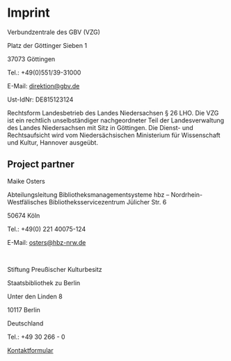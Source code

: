 # Imprint

Verbundzentrale des GBV (VZG)

Platz der Göttinger Sieben 1

37073 Göttingen

Tel.: +49(0)551/39-31000

E-Mail:	direktion@gbv.de

Ust-IdNr: DE815123124

Rechtsform
Landesbetrieb des Landes Niedersachsen § 26 LHO. Die VZG ist ein rechtlich unselbständiger nachgeordneter Teil der Landesverwaltung des Landes Niedersachsen mit Sitz in Göttingen. Die Dienst- und Rechtsaufsicht wird vom Niedersächsischen Ministerium für Wissenschaft und Kultur, Hannover ausgeübt.

## Project partner

Maike Osters

Abteilungsleitung Bibliotheksmanagementsysteme hbz – Nordrhein-Westfälisches Bibliotheksservicezentrum Jülicher Str. 6

50674 Köln

Tel.: +49(0) 221 40075-124

E-Mail: osters@hbz-nrw.de 

<br/>

Stiftung Preußischer Kulturbesitz

Staatsbibliothek zu Berlin

Unter den Linden 8

10117 Berlin

Deutschland

Tel.: +49 30 266 - 0

[Kontaktformular](https://staatsbibliothek-berlin.de/service/kontakt-auskunft)